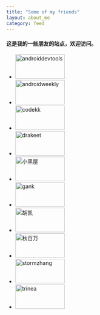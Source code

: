 ```yaml
---
title: "Some of my friends"
layout: about_me
category: feed
---
```


<h4 class='tc'>这是我的一些朋友的站点，欢迎访问。</h4>

<div class="friend-list clearfix">
<ul class='clearfix'>
<li><a href="http://androiddevtools.cn/"><img src="http://7xrhuv.com1.z0.glb.clouddn.com/androiddevtools_cn.png" width="130px" height="64px" alt="androiddevtools" title="收集整理Android开发所需的Android SDK、开发中用到的工具、Android开发教程、Android设计规范，免费的设计素材等。欢迎大家推荐自己在Android开发过程中用的好用的工具、学习开发教程、用到设计素材。"></a></li>

<li><a href="http://androidweekly.cn/"><img src="http://7xrhuv.com1.z0.glb.clouddn.com/androidweekly_cn.png" width="130px" height="64px" alt="androidweekly" title="Android 开发技术周报,汇集互联网上每周Android开发的技术文章、开源项目、开发工具、视频教程、Android设计教程、设计资源等。"></a></li>

<li><a href="http://www.codekk.com/"><img src="http://www.codekk.com/images/codekk-com-130-64.png" width="130px" height="64px" alt="codekk" title="codeKK，专注于开源项目源码解析及优秀开源项目的分享"></a></li>

<li><a href="http://drakeet.me/"><img src="//{{ site.s_host }}/large/86e2ff85gw1f1jt6vd4snj203m01sjra.jpg" width="130px" height="64px" alt="drakeet" title="Drakeet"></a></li>

<li><a href="http://droidyue.com/"><img src="http://7jpolu.com1.z0.glb.clouddn.com/droidyue_com.png" width="130px" height="64px" alt="小黑屋" title="技术小黑屋"></a></li>

<li><a href="http://gank.io/"><img src="//{{ site.s_host }}/large/610dc034gw1f1lnnpb9tej203n01sdfn.jpg" width="130px" height="64px" alt="gank" title="干货集中营，每日分享妹子图 和 技术干货，还有供大家中午休息的休闲视频"></a></li>

<li><a href="http://hukai.me/"><img src="http://hukai.me/images/avatar/130_64.jpg" width="130px" height="64px" alt="胡凯" title="Hi，我是胡凯，就职于腾讯从事Android开发的工作"></a></li>

<li><a href="http://www.liaohuqiu.net"><img src="http://image.liaohuqiu.net/images/links/logo-64-130.png" width="130px" height="64px" alt="秋百万" title="Yet another summer rain, 秋百万"></a></li>

<li><a href="http://stormzhang.com/"><img src="http://stormzhang.com/image/avatar_64.png" width="130px" height="64px" alt="stormzhang" title="Android开发者 + Ruby语言爱好者 + Google脑残粉，爱技术，爱尝鲜，爱开源，爱设计，也爱赚钱！ 热爱并沉溺于移动互联网，Want to make a good app!"></a></li>

<li><a href="http://www.trinea.cn/"><img src="http://www.codekk.com/images/trinea-cn-130-64.png" width="130px" height="64px" alt="trinea" title="Trinea，目前在滴滴出行担任技术专家，主攻 Java 和 Android，专于性能调优和框架设计。"></a></li>

</ul>

</div>
